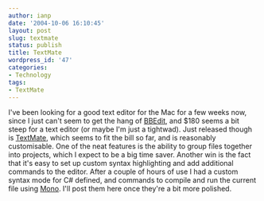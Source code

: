 ```yaml
---
author: ianp
date: '2004-10-06 16:10:45'
layout: post
slug: textmate
status: publish
title: TextMate
wordpress_id: '47'
categories:
- Technology
tags:
- TextMate
---
```


I've been looking for a good text editor for the Mac for a few weeks
now, since I just can't seem to get the hang of
[BBEdit](http://www.barebones.com/products/bbedit/index.shtml), and $180
seems a bit steep for a text editor (or maybe I'm just a tightwad). Just
released though is [TextMate](http://www.macromates.com), which seems to
fit the bill so far, and is reasonably customisable. One of the neat
features is the ability to group files together into projects, which I
expect to be a big time saver. Another win is the fact that it's easy to
set up custom syntax highlighting and add additional commands to the
editor. After a couple of hours of use I had a custom syntax mode for
C\# defined, and commands to compile and run the current file using
[Mono](http://www.go-mono.org). I'll post them here once they're a bit
more polished.
